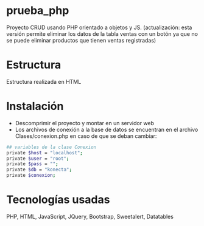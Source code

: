 # prueba_php
Proyecto CRUD usando PHP orientado a objetos y JS.
(actualización: esta versión permite eliminar los datos de la tabla ventas con un botón ya que no se puede eliminar productos que tienen ventas registradas)

# Estructura
Estructura realizada en HTML

# Instalación
* Descomprimir el proyecto y montar en un servidor web
* Los archivos de conexión a la base de datos se encuentran en el archivo Clases/conexion.php en caso de que se deban cambiar:
```sh
## variables de la clase Conexion
private $host = "localhost";
private $user = "root";
private $pass = "";
private $db = "konecta";
private $conexion;
```

# Tecnologías usadas
PHP, HTML, JavaScript, JQuery, Bootstrap, Sweetalert, Datatables
